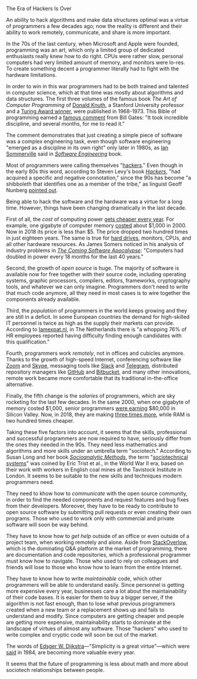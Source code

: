 The Era of Hackers Is Over

An ability to hack algorithms and make data structures optimal
was a virtue of programmers a few decades ago; now the reality is
different and their ability to work remotely, communicate, and share
is more important.

In the 70s of the last century, when Microsoft and Apple were founded,
programming was an art, which only a limited group of dedicated
enthusiasts really knew how to do right. CPUs were rather slow,
personal computers had very limited amount of memory, and monitors
were lo-res. To create something decent a programmer literally had to
fight with the hardware limitations.

In order to win in this war programmers had to be both trained and talented in
computer science, which at that time was mostly about algorithms and data structures.
The first three volumes of the famous book _The Art of Computer Programming_ of
[Donald Knuth](https://en.wikipedia.org/wiki/Donald_Knuth),
a Stanford University professor and a
[Turing Award winner](https://amturing.acm.org/award_winners/knuth_1013846.cfm),
were published in 1968-1973.
This Bible of programming earned a [famous comment](https://www.technologyreview.com/s/400456/rewriting-the-bible-in-0s-and-1s/)
from Bill Gates: "It took incredible discipline, and several months, for me to read it."

The comment demonstrates that just creating a simple piece of software was a complex engineering task,
even though software engineering "emerged as a discipline in its own right"
only later in 1980s, as [Ian Sommerville](https://en.wikipedia.org/wiki/Ian_Sommerville_%28academic%29)
said in [_Software Engineering_](https://amzn.to/2HlrI5P) book.

Most of programmers were calling themselves "[hackers](https://www.newyorker.com/tech/elements/a-short-history-of-hack)."
Even though in the early 80s this word,
according to Steven Levy's book [_Hackers_](https://amzn.to/2Es93C4),
"had acquired a specific and negative connotation,"
since the 90s has become
"a shibboleth that identifies one as a member of the tribe,"
as linguist Geoff Nunberg
[pointed out](http://www.npr.org/blogs/alltechconsidered/2014/01/16/263088398/hackers-techies-what-to-call-san-franciscos-newcomers).

Being able to hack the software and the hardware was a virtue for a long time.
However, things have been changing dramatically in the last decade.

First of all, the _cost_ of computing power [gets cheaper every year](https://www.fool.com/investing/general/2013/04/19/the-simple-reason-why-computers-keep-getting-bette.aspx).
For example, one gigabyte of computer memory [costed](http://www.jcmit.com/memoryprice.htm)
about $1,000 in 2000.
Now in 2018 its price is less than $5. The price dropped two hundred times in just
eighteen years. The same is true for
[hard drives](http://ns1758.ca/winch/winchest.html), monitors, CPUs, and all
other hardware resources. As James Somers noticed in his analysis of industry problems in
[_The Coming Software Apocalypse_](https://www.theatlantic.com/technology/archive/2017/09/saving-the-world-from-code/540393/):
"Computers had doubled in power every 18 months for the last 40 years."

Second, the growth of _open source_ is huge. The majority of software is available
now for free together with their source code, including operating systems,
graphic processors, compilers, editors, frameworks, cryptography
tools, and whatever we can only imagine. Programmers don't need to
write that much code anymore, all they need in most cases is to wire together the
components already available.

Third, the _population_ of programmers in the world keeps growing and they are
still in a deficit. In some European countries the demand for high-skilled
IT personnel is twice as high as the supply their markets can provide.
According to [Iamexpat.nl](https://www.iamexpat.nl/career/employment-news/gaps-dutch-labour-market-ict-tech-and-sales-skills-demand),
in The Netherlands there is "a whopping 76% of HR employees reported having difficulty
finding enough candidates with this qualification."

Fourth, programmers work _remotely_, not in offices and cubicles anymore.
Thanks to the growth of high-speed Internet,
conferencing software like [Zoom](http://www.zoom.us) and [Skype](http://www.skype.com),
messaging tools like [Slack](http://www.slack.com)
and
[Telegram](https://telegram.org/),
distributed repository managers like
[GitHub](https://github.com) and [Bitbucket](https://bitbucket.org/),
and many other innovations, remote work became more comfortable that
its traditional in-the-office alternative.

Finally, the fifth change is the _salaries_ of programmers, which are sky
rocketing for the last few decades. In the same 2000, when one
gigabyte of memory costed $1,000, senior programmers
[were earning](http://markcunningham91.blogspot.com/2013/05/a-history-of-offers-to-software.html)
$80,000 in Silicon Valley. Now, in 2018, they are making
[three times more](https://www.nytimes.com/2017/10/22/technology/artificial-intelligence-experts-salaries.html),
while RAM is two hundred times cheaper.

Taking these five factors into account, it seems that the skills,
professional and successful programmers are now required to have, seriously
differ from the ones they needed in the 90s. They need less mathematics
and algorithms and more skills under an umbrella term "sociotech."
According to Susan Long and her book [_Socioanalytic Methods_](https://amzn.to/2uTJ1rS),
the term "[sociotechnical systems](https://en.wikipedia.org/wiki/Sociotechnical_system)"
was coined by Eric Trist et al., in the World War II era, based on their work with workers
in English coal mines at the Tavistock Institute in London. It seems to be
suitable to the new skills and techniques modern programmers need.

They need to khow how to _communicate_ with the open source community, in order
to find the needed components and request features and bug fixes from
their developers. Moreover, they have to be ready to contribute to open
source software by submitting pull requests or even creating their own
programs. Those who used to work only with commercial and private software
will soon be way behind.

They have to know how to _get help_ outside of an office or even outside of
a project team, when working remotely and alone. Aside from
[StackOverlow](http://www.stackoverflow.com), which is the dominating
Q&A platform at the market of programming, there are documentation and
code repositories, which a professional programmer must know how to navigate.
Those who used to rely on colleagues and friends will lose to those
who know how to learn from the entire Internet.

They have to know how to write _maintainable_ code, which
other programmers will be able to understand easily. Since personnel is
getting more expensive every year, businesses care a lot about the maintainability
of their code bases. It is easier for them to buy a bigger server,
if the algorithm is not fast enough, than to lose what previous
programmers created when a new team or a replacement shows up and fails
to understand and modify. Since computers are getting cheaper and people
are getting more expensive, maintainability starts to dominate at the
landscape of virtues of almost any software.
Those "hackers" who used to write complex and cryptic code will soon be out of the market.

The words of
[Edsger W. Dijkstra](https://en.wikipedia.org/wiki/Edsger_W._Dijkstra)&mdash;"Simplicity is a great virtue"&mdash;which
were
[said](http://www.cs.utexas.edu/users/EWD/transcriptions/EWD08xx/EWD896.html) in 1984,
are becoming more valuable every year.

It seems that the future of programming is less about math and more about
sociotech relationships between people.
